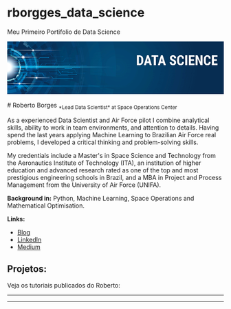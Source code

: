 # rborgges_data_science
Meu Primeiro Portifolio de Data Science
<p align="center">
  <img src="banner.png" >
</p>
# Roberto Borges 
<sub>*Lead Data Scientist* at Space Operations Center</sub>

As a experienced Data Scientist and Air Force pilot I combine analytical skills, ability to work in team environments, and attention to details. Having spend the last years applying Machine Learning to Brazilian Air Force real problems, I developed a critical thinking and problem-solving skills.

My credentials include a Master's in Space Science and Technology from the Aeronautics Institute of Technology (ITA), an institution of higher education and advanced research rated as one of the top and most prestigious engineering schools in Brazil, and a MBA in Project and Process Management from the University of Air Force (UNIFA).

**Background in:** Python, Machine Learning, Space Operations and Mathematical Optimisation.

**Links:**
* [Blog]()
* [LinkedIn]()
* [Medium]()


## Projetos:
Veja os tutoriais publicados do Roberto:


---

---
